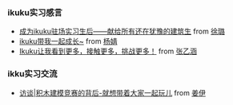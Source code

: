 ### ikuku实习感言


* [成为ikuku驻场实习生后——献给所有还在犹豫的建筑生](http://www.ikuku.cn/post/116081) from [徐璐](http://www.ikuku.cn/user/36781)
* [ikuku带我一起成长~](http://www.ikuku.cn/post/102375) from [杨婧](http://www.ikuku.cn/user/17592)  
* [Ikuku让我看到更多，接触更多，挑战更多！](http://www.ikuku.cn/post/167409) from [张乙涵](http://www.ikuku.cn/name/11925)  

### ikku实习交流 

*  [访谈|积木建模竞赛的背后-就想带着大家一起玩儿](http://www.ikuku.cn/post/154103 ) from  [姜伊](http://www.ikuku.cn/name/11917)





